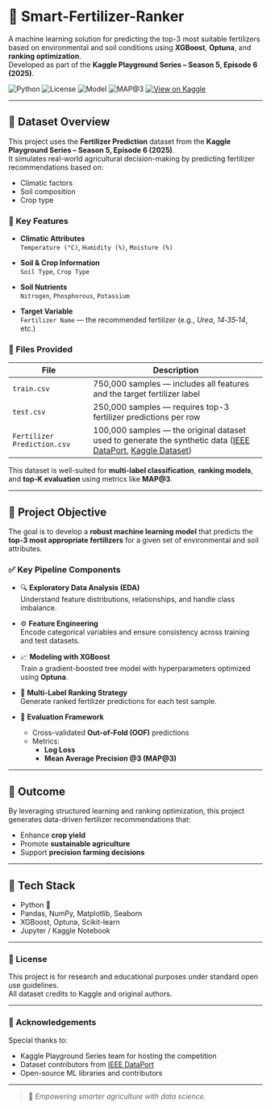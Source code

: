# 🌾 Smart-Fertilizer-Ranker

A machine learning solution for predicting the top-3 most suitable fertilizers based on environmental and soil conditions using **XGBoost**, **Optuna**, and **ranking optimization**.  
Developed as part of the **Kaggle Playground Series – Season 5, Episode 6 (2025)**.

![Python](https://img.shields.io/badge/Python-3.10+-blue?logo=python&logoColor=white)
![License](https://img.shields.io/badge/License-MIT-green)
![Model](https://img.shields.io/badge/Model-XGBoost-yellowgreen?logo=xgboost)
![MAP@3](https://img.shields.io/badge/Eval-MAP@3-orange)
[![View on Kaggle](https://img.shields.io/badge/Kaggle-View%20Notebook-blue?logo=kaggle)](https://www.kaggle.com/code/sulaniishara/smart-fertilizer-ranker-map-3-xgboost)


---

## 📂 Dataset Overview

This project uses the **Fertilizer Prediction** dataset from the **Kaggle Playground Series – Season 5, Episode 6 (2025)**.  
It simulates real-world agricultural decision-making by predicting fertilizer recommendations based on:

- Climatic factors
- Soil composition
- Crop type

### 🧾 Key Features

- **Climatic Attributes**  
  `Temperature (°C)`, `Humidity (%)`, `Moisture (%)`

- **Soil & Crop Information**  
  `Soil Type`, `Crop Type`

- **Soil Nutrients**  
  `Nitrogen`, `Phosphorous`, `Potassium`

- **Target Variable**  
  `Fertilizer Name` — the recommended fertilizer (e.g., *Urea*, *14‑35‑14*, etc.)

### 📁 Files Provided

| File                      | Description                                                                 |
|---------------------------|-----------------------------------------------------------------------------|
| `train.csv`               | 750,000 samples — includes all features and the target fertilizer label     |
| `test.csv`                | 250,000 samples — requires top-3 fertilizer predictions per row             |
| `Fertilizer Prediction.csv` | 100,000 samples — the original dataset used to generate the synthetic data ([IEEE DataPort](https://ieee-dataport.org/documents/soil-fertility-data-fertilizer-recommendation), [Kaggle Dataset](https://www.kaggle.com/datasets/irakozekelly/fertilizer-prediction/data)) |

This dataset is well-suited for **multi-label classification**, **ranking models**, and **top‑K evaluation** using metrics like **MAP@3**.

---

## 🎯 Project Objective

The goal is to develop a **robust machine learning model** that predicts the **top-3 most appropriate fertilizers** for a given set of environmental and soil attributes.

### ✅ Key Pipeline Components

- 🔍 **Exploratory Data Analysis (EDA)**  
  Understand feature distributions, relationships, and handle class imbalance.

- ⚙️ **Feature Engineering**  
  Encode categorical variables and ensure consistency across training and test datasets.

- 📈 **Modeling with XGBoost**  
  Train a gradient-boosted tree model with hyperparameters optimized using **Optuna**.

- 🔢 **Multi-Label Ranking Strategy**  
  Generate ranked fertilizer predictions for each test sample.

- 🧪 **Evaluation Framework**
  - Cross-validated **Out-of-Fold (OOF)** predictions
  - Metrics:  
    - **Log Loss**  
    - **Mean Average Precision @3 (MAP@3)**

---

## 🌱 Outcome

By leveraging structured learning and ranking optimization, this project generates data-driven fertilizer recommendations that:

- Enhance **crop yield**
- Promote **sustainable agriculture**
- Support **precision farming decisions**

---

## 🧠 Tech Stack

- Python 🐍
- Pandas, NumPy, Matplotlib, Seaborn
- XGBoost, Optuna, Scikit-learn
- Jupyter / Kaggle Notebook

---

### 📜 License

This project is for research and educational purposes under standard open use guidelines.  
All dataset credits to Kaggle and original authors.

---

### 🤝 Acknowledgements

Special thanks to:
- Kaggle Playground Series team for hosting the competition
- Dataset contributors from [IEEE DataPort](https://ieee-dataport.org/)
- Open-source ML libraries and contributors

---

> 🌱 _Empowering smarter agriculture with data science._

